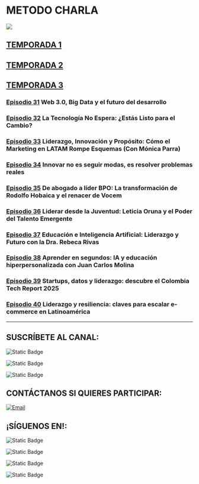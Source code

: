 # METODO CHARLA

![](../images/MC-Encabezado.jpg)
 
## [TEMPORADA 1](./1-Temporada/)

## [TEMPORADA 2](./2-Temporada/)

## [TEMPORADA 3](./3-Temporada/)

### [**Episodio 31**](./3-Temporada/31-Episodio/) Web 3.0, Big Data y el futuro del desarrollo

### [**Episodio 32**](./3-Temporada/32-Episodio/) La Tecnología No Espera: ¿Estás Listo para el Cambio?

### [**Episodio 33**](./3-Temporada/33-Episodio/) Liderazgo, Innovación y Propósito: Cómo el Marketing en LATAM Rompe Esquemas (Con Mónica Parra)

### [**Episodio 34**](./3-Temporada/34-Episodio/) Innovar no es seguir modas, es resolver problemas reales

### [**Episodio 35**](./3-Temporada/35-Episodio/) De abogado a líder BPO: La transformación de Rodolfo Hobaica y el renacer de Vocem

### [**Episodio 36**](./3-Temporada/36-Episodio/) Liderar desde la Juventud: Leticia Oruna y el Poder del Talento Emergente

### [**Episodio 37**](./3-Temporada/37-Episodio/) Educación e Inteligencia Artificial: Liderazgo y Futuro con la Dra. Rebeca Rivas

### [**Episodio 38**](./3-Temporada/38-Episodio/) Aprender en segundos: IA y educación hiperpersonalizada con Juan Carlos Molina

### [**Episodio 39**](./3-Temporada/39-Episodio/) Startups, datos y liderazgo: descubre el Colombia Tech Report 2025

### [**Episodio 40**](./3-Temporada/40-Episodio/) Liderazgo y resiliencia: claves para escalar e-commerce en Latinoamérica

<hr/>

## SUSCRÍBETE AL CANAL:
![Static Badge](https://img.shields.io/badge/%40metodocharla-D9D9D9?style=social&logo=youtube&label=%2F&labelColor=%23D9D9D9&link=https%3A%2F%2Fwww.youtube.com%2F%40MetodoCharla)

![Static Badge](https://img.shields.io/badge/%40metodocharla-D9D9D9?style=social&logo=twitch&label=%2F&labelColor=%23D9D9D9&link=https%3A%2F%2Fwww.twitch.tv%2Fmetodocharla)

![Static Badge](https://img.shields.io/badge/%40metodocharla-D9D9D9?style=social&logo=kick&label=%2F&labelColor=%23D9D9D9&link=https%3A%2F%2Fkick.com%2Fmetodocharla)

## CONTÁCTANOS SI QUIERES PARTICIPAR:

[![Email](https://img.shields.io/badge/metodocharla%40gmail.com-email_directo-0D0D0D?style=for-the-badge&logo=gmail&labelColor=%23F2F2F2&color=%23F21D2F)](mailto:metodocharla@gmail.com)

## ¡SÍGUENOS EN!:
![Static Badge](https://img.shields.io/badge/%40metodocharla-D9D9D9?style=social&logo=tiktok&label=%2F&labelColor=%23D9D9D9&link=https%3A%2F%2Ftiktok.com%2F%40metodocharla)

![Static Badge](https://img.shields.io/badge/%40metodocharla-D9D9D9?style=social&logo=instagram&label=%2F&labelColor=%23D9D9D9&link=https%3A%2F%2Finstagram.com%2Fmetodocharla)

![Static Badge](https://img.shields.io/badge/%40metodocharla-D9D9D9?style=social&logo=facebook&label=%2F&labelColor=%23D9D9D9&link=https%3A%2F%2Ffacebook.com%2Fmetodocharla)

![Static Badge](https://img.shields.io/badge/%40metodocharla-D9D9D9?style=social&logo=x&label=%2F&labelColor=%23D9D9D9&link=https%3A%2F%2Ftwitter.com%2Fmetodocharla)

